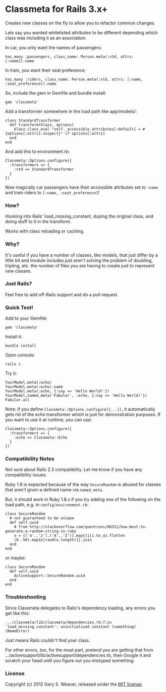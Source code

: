 Classmeta for Rails 3.x+
=====

Creates new classes on the fly to allow you to refactor common changes.

Lets say you wanted whitelisted attributes to be different depending which class was including it as an association.

In car, you only want the names of passengers:

    has_many :passengers, class_name: Person.meta(:std, attrs: [:name]).name

In train, you want their seat preference:

    has_many :riders, class_name: Person.meta(:std, attrs: [:name, :seat_preference]).name

So, include the gem in Gemfile and bundle install:

    gem 'classmeta'

Add a transformer somewhere in the load path like app/models/:

    class StandardTransformer
      def transform(klazz, options)
        klazz.class_eval "self._accessible_attributes[:default] = #{options[:attrs].inspect}" if options[:attrs]
      end
    end

And add this to environment.rb:

    Classmeta::Options.configure({
      :transformers => {
        :std => StandardTransformer
      }
    })

Now magically car passengers have their accessible attributes set to `:name` and train riders to `[:name, :seat_preference]`!

### How?

Hooking into Rails' load_missing_constant, duping the original class, and doing stuff to it in the transform.

Works with class reloading or caching.

### Why?

It's useful if you have a number of classes, like models, that just differ by a little bit and module includes just aren't solving the problem of doubling, tripling, etc. the number of files you are having to create just to represent new classes.

### Just Rails?

Feel free to add off-Rails support and do a pull request.

### Quick Test!

Add to your Gemfile:

    gem 'classmeta'

Install it:

    bundle install

Open console:

    rails c

Try it:

    YourModel.meta(:echo)
    YourModel.meta(:echo).name
    YourModel.meta(:echo, {:say => 'Hello World!'})
    YourModel.named_meta('Fabular', :echo, {:say => 'Hello World!'})
    Fabular.all

Note: if you define `Classmeta::Options.configure({...})`, it automatically gets rid of the echo transformer which is just for demonstration purposes. If you want to use it at runtime, you can use:

    Classmeta::Options.configure({
      :transformers => {
        :echo => Classmeta::Echo
      }
    })

### Compatibility Notes

Not sure about Rails 2.3 compatibility. Let me know if you have any compatibility issues.

Ruby 1.9 is expected because of the way `SecureRandom` is abused for classes that aren't given a defined name via `named_meta`.

But, it should work in Ruby 1.8.x if you try adding one of the following on the load path, e.g. in `config/environment.rb`:

    class SecureRandom
      # not guaranteed to be unique
      def self.uuid
        # from http://stackoverflow.com/questions/88311/how-best-to-generate-a-random-string-in-ruby
        o = [('a'..'z'),('A'..'Z')].map{|i|i.to_a}.flatten
        (0..50).map{o[rand(o.length)]}.join
      end
    end

or maybe:

    class SecureRandom
      def self.uuid
        ActiveSupport::SecureRandom.uuid
      end
    end

### Troubleshooting

Since Classmeta delegates to Rails's dependency loading, any errors you get like this:

    .../classmeta/lib/classmeta/dependencies.rb:7:in `load_missing_constant': uninitialized constant (something) (NameError)

Just means Rails couldn't find your class.

For other errors, too, for the most part, pretend you are getting that from .../activesupport/lib/activesupport/dependencies.rb, then Google it and scratch your head until you figure out you mistyped something.

### License

Copyright (c) 2012 Gary S. Weaver, released under the [MIT license][lic].

[lic]: http://github.com/garysweaver/classmeta/blob/master/LICENSE
